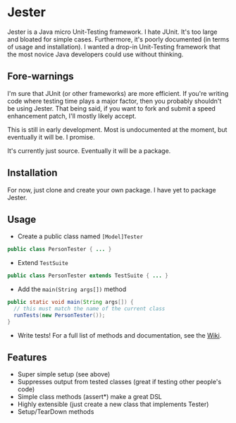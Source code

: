 Jester
======
Jester is a Java micro Unit-Testing framework. I hate JUnit. It's too large and bloated for simple cases. Furthermore, it's poorly documented (in terms of usage and installation). I wanted a drop-in Unit-Testing framework that the most novice Java developers could use without thinking.

Fore-warnings
-----------
I'm sure that JUnit (or other frameworks) are more efficient. If you're writing code where testing time plays a major factor, then you probably shouldn't be using Jester. That being said, if you want to fork and submit a speed enhancement patch, I'll mostly likely accept.

This is still in early development. Most is undocumented at the moment, but eventually it will be. I promise.

It's currently just source. Eventually it will be a package.

Installation
------------
For now, just clone and create your own package. I have yet to package Jester.

Usage
-----
 - Create a public class named `[Model]Tester`

```java
public class PersonTester { ... }
```
 
 - Extend `TestSuite`

```java
public class PersonTester extends TestSuite { ... }
```

 - Add the `main(String args[])` method

```java
public static void main(String args[]) {
  // this must match the name of the current class
  runTests(new PersonTester());
}
```

 - Write tests! For a full list of methods and documentation, see the [Wiki](jester/wiki).

Features
--------
 - Super simple setup (see above)
 - Suppresses output from tested classes (great if testing other people's code)
 - Simple class methods (assert*) make a great DSL
 - Highly extensible (just create a new class that implements Tester)
 - Setup/TearDown methods